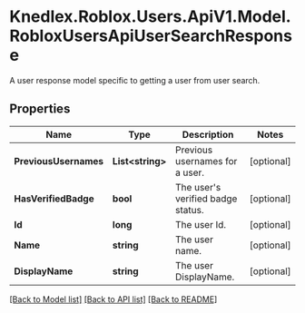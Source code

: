 # Knedlex.Roblox.Users.ApiV1.Model.RobloxUsersApiUserSearchResponse
A user response model specific to getting a user from user search.

## Properties

Name | Type | Description | Notes
------------ | ------------- | ------------- | -------------
**PreviousUsernames** | **List&lt;string&gt;** | Previous usernames for a user. | [optional] 
**HasVerifiedBadge** | **bool** | The user&#39;s verified badge status. | [optional] 
**Id** | **long** | The user Id. | [optional] 
**Name** | **string** | The user name. | [optional] 
**DisplayName** | **string** | The user DisplayName. | [optional] 

[[Back to Model list]](../README.md#documentation-for-models) [[Back to API list]](../README.md#documentation-for-api-endpoints) [[Back to README]](../README.md)

